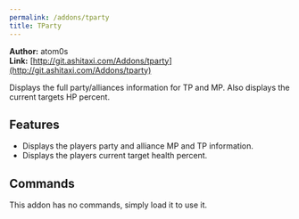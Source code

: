 ```yaml
---
permalink: /addons/tparty
title: TParty
---
```


**Author:** atom0s<br/>
**Link:** [http://git.ashitaxi.com/Addons/tparty](http://git.ashitaxi.com/Addons/tparty)

Displays the full party/alliances information for TP and MP. Also displays the current targets HP percent.

## Features

  * Displays the players party and alliance MP and TP information.
  * Displays the players current target health percent.

## Commands

This addon has no commands, simply load it to use it.